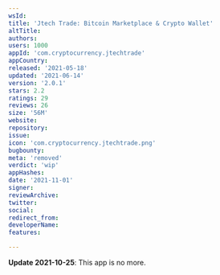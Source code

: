 ```yaml
---
wsId: 
title: 'Jtech Trade: Bitcoin Marketplace & Crypto Wallet'
altTitle: 
authors: 
users: 1000
appId: 'com.cryptocurrency.jtechtrade'
appCountry: 
released: '2021-05-18'
updated: '2021-06-14'
version: '2.0.1'
stars: 2.2
ratings: 29
reviews: 26
size: '56M'
website: 
repository: 
issue: 
icon: 'com.cryptocurrency.jtechtrade.png'
bugbounty: 
meta: 'removed'
verdict: 'wip'
appHashes: 
date: '2021-11-01'
signer: 
reviewArchive: 
twitter: 
social: 
redirect_from: 
developerName: 
features: 

---
```


**Update 2021-10-25**: This app is no more.

